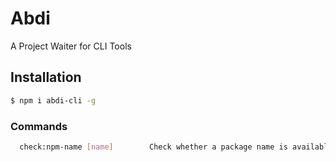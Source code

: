 # Abdi
A Project Waiter for CLI Tools

## Installation

```bash
$ npm i abdi-cli -g
```

### Commands
```bash
  check:npm-name [name]        Check whether a package name is available on npm
```